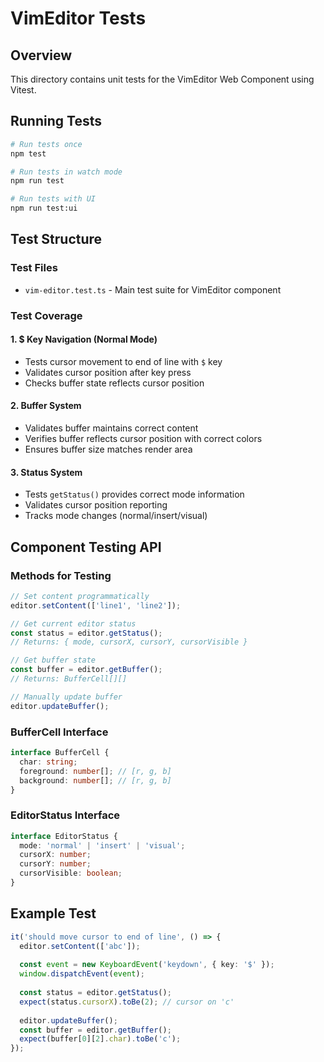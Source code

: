 # VimEditor Tests

## Overview
This directory contains unit tests for the VimEditor Web Component using Vitest.

## Running Tests

```bash
# Run tests once
npm test

# Run tests in watch mode
npm run test

# Run tests with UI
npm run test:ui
```

## Test Structure

### Test Files
- `vim-editor.test.ts` - Main test suite for VimEditor component

### Test Coverage

#### 1. $ Key Navigation (Normal Mode)
- Tests cursor movement to end of line with `$` key
- Validates cursor position after key press
- Checks buffer state reflects cursor position

#### 2. Buffer System
- Validates buffer maintains correct content
- Verifies buffer reflects cursor position with correct colors
- Ensures buffer size matches render area

#### 3. Status System
- Tests `getStatus()` provides correct mode information
- Validates cursor position reporting
- Tracks mode changes (normal/insert/visual)

## Component Testing API

### Methods for Testing

```typescript
// Set content programmatically
editor.setContent(['line1', 'line2']);

// Get current editor status
const status = editor.getStatus();
// Returns: { mode, cursorX, cursorY, cursorVisible }

// Get buffer state
const buffer = editor.getBuffer();
// Returns: BufferCell[][]

// Manually update buffer
editor.updateBuffer();
```

### BufferCell Interface
```typescript
interface BufferCell {
  char: string;
  foreground: number[]; // [r, g, b]
  background: number[]; // [r, g, b]
}
```

### EditorStatus Interface
```typescript
interface EditorStatus {
  mode: 'normal' | 'insert' | 'visual';
  cursorX: number;
  cursorY: number;
  cursorVisible: boolean;
}
```

## Example Test

```typescript
it('should move cursor to end of line', () => {
  editor.setContent(['abc']);
  
  const event = new KeyboardEvent('keydown', { key: '$' });
  window.dispatchEvent(event);
  
  const status = editor.getStatus();
  expect(status.cursorX).toBe(2); // cursor on 'c'
  
  editor.updateBuffer();
  const buffer = editor.getBuffer();
  expect(buffer[0][2].char).toBe('c');
});
```

